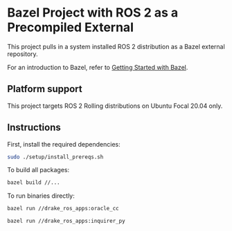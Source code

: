 # Bazel Project with ROS 2 as a Precompiled External

This project pulls in a system installed ROS 2 distribution as a Bazel external repository.

For an introduction to Bazel, refer to [Getting Started with Bazel](https://docs.bazel.build/versions/master/getting-started.html).

## Platform support

This project targets ROS 2 Rolling distributions on Ubuntu Focal 20.04 only.

## Instructions

First, install the required dependencies:

```sh
sudo ./setup/install_prereqs.sh
```

To build all packages:

```sh
bazel build //...
```

To run binaries directly:

```sh
bazel run //drake_ros_apps:oracle_cc
```

```sh
bazel run //drake_ros_apps:inquirer_py
```
